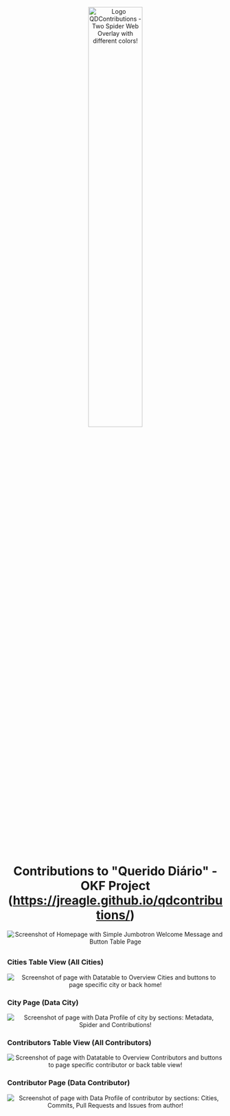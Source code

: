 
<p align="center">
<img width="50%" height="50%" src="https://jreagle.github.io/qdcontributions/img/logo.png" alt="Logo QDContributions - Two Spider Web Overlay with different colors!">
</p>

<h1 align="center">Contributions to "Querido Diário" - OKF Project  <br>  (<a href="https://jreagle.github.io/qdcontributions/" target="_blank">https://jreagle.github.io/qdcontributions/</a>)</h1>

<p align="center">
<img src="https://jreagle.github.io/qdcontributions/img/home.png" alt="Screenshot of Homepage with Simple Jumbotron Welcome Message and Button Table Page">
</p>

<h2 align="center"></h2>

### Cities Table View (All Cities)

<p align="center">
<img src="https://jreagle.github.io/qdcontributions/img/table_cities.png" alt="Screenshot of page with Datatable to Overview Cities and buttons to page specific city or back home!">
</p>

### City Page (Data City)

<p align="center">
<img src="https://jreagle.github.io/qdcontributions/img/page_city.png" alt="Screenshot of page with Data Profile of city by sections: Metadata, Spider and Contributions!">
</p>

### Contributors Table View (All Contributors)

<p align="center">
<img src="https://jreagle.github.io/qdcontributions/img/table_contributors.png" alt="Screenshot of page with Datatable to Overview Contributors and buttons to page specific contributor or back table view!">
</p>

### Contributor Page (Data Contributor)

<p align="center">
<img src="https://jreagle.github.io/qdcontributions/img/page_contributor.png" alt="Screenshot of page with Data Profile of contributor by sections: Cities, Commits, Pull Requests and Issues from author!">
</p>